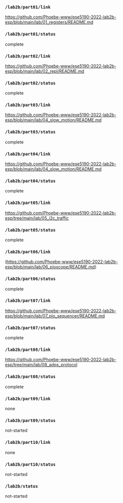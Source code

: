 ### `/lab2b/part01/link`
https://github.com/Phoebe-www/ese5190-2022-lab2b-esp/blob/main/lab/01_registers/README.md
### `/lab2b/part01/status`
complete
### `/lab2b/part02/link`
https://github.com/Phoebe-www/ese5190-2022-lab2b-esp/blob/main/lab/02_repl/README.md
### `/lab2b/part02/status`
complete
### `/lab2b/part03/link`
https://github.com/Phoebe-www/ese5190-2022-lab2b-esp/blob/main/lab/04_slow_motion/README.md
### `/lab2b/part03/status`
complete
### `/lab2b/part04/link`
https://github.com/Phoebe-www/ese5190-2022-lab2b-esp/blob/main/lab/04_slow_motion/README.md
### `/lab2b/part04/status`
complete
### `/lab2b/part05/link`
https://github.com/Phoebe-www/ese5190-2022-lab2b-esp/tree/main/lab/05_i2c_traffic
### `/lab2b/part05/status`
complete
### `/lab2b/part06/link`
(https://github.com/Phoebe-www/ese5190-2022-lab2b-esp/blob/main/lab/06_pioscope/README.md)
### `/lab2b/part06/status`
complete
### `/lab2b/part07/link`
https://github.com/Phoebe-www/ese5190-2022-lab2b-esp/blob/main/lab/07_pio_sequencer/README.md
### `/lab2b/part07/status`
complete
### `/lab2b/part08/link`
https://github.com/Phoebe-www/ese5190-2022-lab2b-esp/tree/main/lab/08_adps_protocol
### `/lab2b/part08/status`
complete
### `/lab2b/part09/link`
none
### `/lab2b/part09/status`
not-started
### `/lab2b/part10/link`
none
### `/lab2b/part10/status`
not-started
### `/lab2b/status`
not-started

## 
